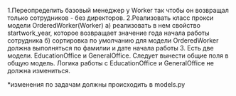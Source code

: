 1.Переопределить базовый менеджер у Worker так чтобы он возвращал только сотрудников - без директоров.
2.Реализовать класс прокси модели OrderedWorker(Worker) 
а) реализовать в нем свойство startwork_year,
которое возвращает значение года начала работы сотрудника 
б) сортировка по умолчанию для модели OrderedWorker должна выполняться по фамилии и дате начала работы
3. Есть две модели. EducationOffice и GeneralOffice. 
Следует вынести общие поля в общую модель. Логика работы с EducationOffice и GeneralOffice не должна измениться.


*изменения по задачам должны происходить в models.py